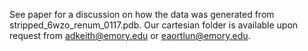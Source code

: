 See paper for a discussion on how the data was generated from stripped_6wzo_renum_0117.pdb. Our cartesian folder is available upon request from adkeith@emory.edu or eaortlun@emory.edu.


